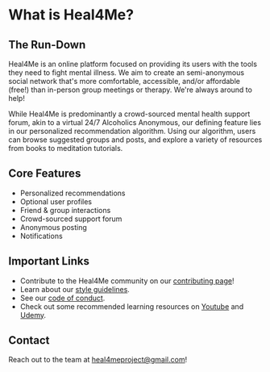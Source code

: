 # What is Heal4Me?

## The Run-Down
Heal4Me is an online platform focused on providing its users with the tools they need to fight mental illness. We aim to create an semi-anonymous social network that's more comfortable, accessible, and/or affordable (free!) than in-person group meetings or therapy. We're always around to help!

While Heal4Me is predominantly a crowd-sourced mental health support forum, akin to a virtual 24/7 Alcoholics Anonymous, our defining feature lies in our personalized recommendation algorithm. Using our algorithm, users can browse suggested groups and posts, and explore a variety of resources from books to meditation tutorials.

## Core Features
- Personalized recommendations
- Optional user profiles
- Friend & group interactions
- Crowd-sourced support forum
- Anonymous posting
- Notifications
 
## Important Links
- Contribute to the Heal4Me community on our [contributing page](https://github.com/zacknawrocki/Heal4me/blob/master/media/CONTRIBUTING.md)!
- Learn about our [style guidelines](https://github.com/zacknawrocki/Heal4me/blob/master/media/STYLE_GUIDELINES.md).
- See our [code of conduct](https://github.com/zacknawrocki/Heal4me/blob/master/media/CODE_OF_CONDUCT.md).
- Check out some recommended learning resources on [Youtube](https://www.youtube.com/playlist?list=PLPgx4r0FGixm5SZqE6KEPt9n8oLqFi57h) and [Udemy](https://www.udemy.com/course/mern-stack-front-to-back/).

## Contact
Reach out to the team at heal4meproject@gmail.com!
